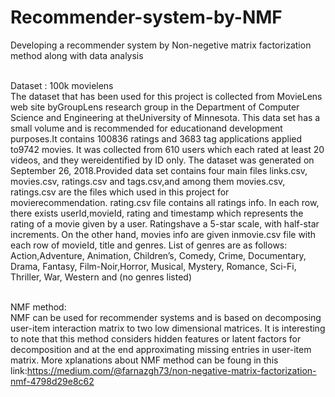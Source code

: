 # Recommender-system-by-NMF

Developing a recommender system by Non-negetive matrix factorization method along with data analysis
 
 <br /> Dataset : 100k movielens
 <br /> The dataset that has been used for this project is collected from MovieLens web site byGroupLens research group in the Department of Computer Science and Engineering at theUniversity of Minnesota. This data set has a small volume and is recommended for educationand development purposes.It contains 100836 ratings and 3683 tag applications applied to9742 movies. It was collected from 610 users which each rated at least 20 videos, and they wereidentified by ID only. The dataset was generated on September 26, 2018.Provided data set contains four main files links.csv, movies.csv, ratings.csv and tags.csv,and among them movies.csv, ratings.csv are the files which used in this project for movierecommendation.  rating.csv file contains all ratings info.  In each row, there exists userId,movieId, rating and timestamp which represents the rating of a movie given by a user. Ratingshave a 5-star scale, with half-star increments.  On the other hand, movies info are given inmovie.csv file with each row of movieId, title and genres. List of genres are as follows: Action,Adventure, Animation, Children’s, Comedy, Crime, Documentary, Drama, Fantasy, Film-Noir,Horror, Musical, Mystery, Romance, Sci-Fi, Thriller, War, Western and (no genres listed)
 
 <br /> NMF method:
 <br /> NMF can be used for recommender systems and is based on decomposing user-item interaction matrix to two low dimensional matrices. It is interesting to note that this method considers hidden features or latent factors for decomposition and at the end approximating missing entries in user-item matrix. More xplanations about NMF method can be foung in this link:https://medium.com/@farnazgh73/non-negative-matrix-factorization-nmf-4798d29e8c62

